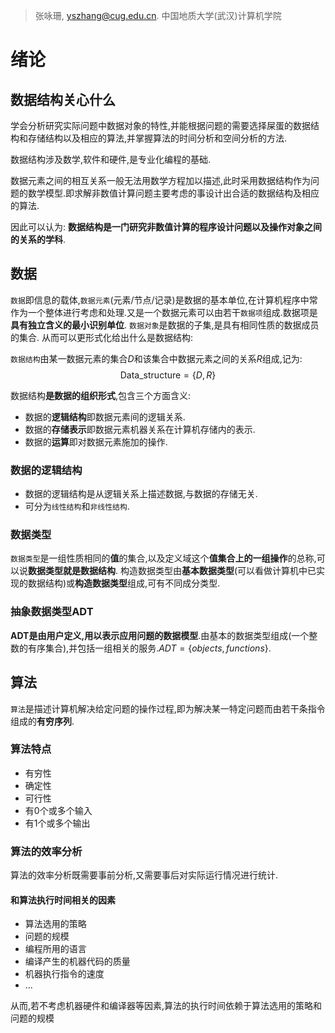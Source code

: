 > 张咏珊, yszhang@cug.edu.cn. 中国地质大学(武汉)计算机学院

# 绪论
## 数据结构关心什么
学会分析研究实际问题中数据对象的特性,并能根据问题的需要选择屎蛋的数据结构和存储结构以及相应的算法,并掌握算法的时间分析和空间分析的方法.

数据结构涉及数学,软件和硬件,是专业化编程的基础.

数据元素之间的相互关系一般无法用数学方程加以描述,此时采用数据结构作为问题的数学模型.即求解非数值计算问题主要考虑的事设计出合适的数据结构及相应的算法.

因此可以认为: **数据结构是一门研究非数值计算的程序设计问题以及操作对象之间的关系的学科**.

## 数据
`数据`即信息的载体,`数据元素`(元素/节点/记录)是数据的基本单位,在计算机程序中常作为一个整体进行考虑和处理.又是一个数据元素可以由若干`数据项`组成.数据项是**具有独立含义的最小识别单位**.
`数据对象`是数据的子集,是具有相同性质的数据成员的集合.
从而可以更形式化给出什么是数据结构: 

`数据结构`由某一数据元素的集合$D$和该集合中数据元素之间的关系$R$组成,记为: 
$$
    \text{Data\_structure} = \{ D,R\}
$$

数据结构**是数据的组织形式**,包含三个方面含义: 
- 数据的**逻辑结构**即数据元素间的逻辑关系.
- 数据的**存储表示**即数据元素机器关系在计算机存储内的表示.
- 数据的**运算**即对数据元素施加的操作.

### 数据的逻辑结构

- 数据的逻辑结构是从逻辑关系上描述数据,与数据的存储无关.
- 可分为`线性结构`和`非线性结构`.

### 数据类型
`数据类型`是一组性质相同的**值**的集合,以及定义域这个**值集合上的一组操作**的总称,可以说**数据类型就是数据结构**.
构造数据类型由**基本数据类型**(可以看做计算机中已实现的数据结构)或**构造数据类型**组成,可有不同成分类型.

### 抽象数据类型ADT
**ADT是由用户定义,用以表示应用问题的数据模型**.由基本的数据类型组成(一个整数的有序集合),并包括一组相关的服务.$ADT = \{objects,functions\}$.

## 算法
`算法`是描述计算机解决给定问题的操作过程,即为解决某一特定问题而由若干条指令组成的**有穷序列**.
### 算法特点
- 有穷性
- 确定性
- 可行性
- 有0个或多个输入
- 有1个或多个输出

### 算法的效率分析
算法的效率分析既需要事前分析,又需要事后对实际运行情况进行统计.

#### 和算法执行时间相关的因素

- 算法选用的策略
- 问题的规模
- 编程所用的语言
- 编译产生的机器代码的质量
- 机器执行指令的速度
- ...

从而,若不考虑机器硬件和编译器等因素,算法的执行时间依赖于算法选用的策略和问题的规模